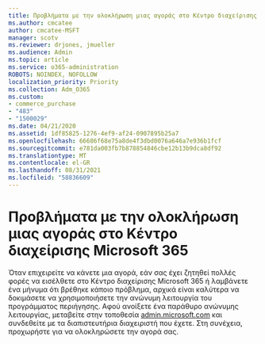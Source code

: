 ```yaml
---
title: Προβλήματα με την ολοκλήρωση μιας αγοράς στο Κέντρο διαχείρισης Microsoft 365
ms.author: cmcatee
author: cmcatee-MSFT
manager: scotv
ms.reviewer: drjones, jmueller
ms.audience: Admin
ms.topic: article
ms.service: o365-administration
ROBOTS: NOINDEX, NOFOLLOW
localization_priority: Priority
ms.collection: Adm_O365
ms.custom:
- commerce_purchase
- "483"
- "1500029"
ms.date: 04/21/2020
ms.assetid: 1df85825-1276-4ef9-af24-0907895b25a7
ms.openlocfilehash: 66686f68e75a8de4f3dbd0076a646a7e936b1fcf
ms.sourcegitcommit: e781da003fb7b878854846cbe12b13b9dca8df92
ms.translationtype: MT
ms.contentlocale: el-GR
ms.lasthandoff: 08/31/2021
ms.locfileid: "58836609"
---
```

# <a name="trouble-completing-a-purchase-in-the-microsoft-365-admin-center"></a>Προβλήματα με την ολοκλήρωση μιας αγοράς στο Κέντρο διαχείρισης Microsoft 365

Όταν επιχειρείτε να κάνετε μια αγορά, εάν σας έχει ζητηθεί πολλές φορές να εισέλθετε στο Κέντρο διαχείρισης Microsoft 365 ή λαμβάνετε ένα μήνυμα ότι βρέθηκε κάποιο πρόβλημα, αρχικά είναι καλύτερα να δοκιμάσετε να χρησιμοποιήσετε την ανώνυμη λειτουργία του προγράμματος περιήγησης. Αφού ανοίξετε ένα παράθυρο ανώνυμης λειτουργίας, μεταβείτε στην τοποθεσία [admin.microsoft.com](https://admin.microsoft.com) και συνδεθείτε με τα διαπιστευτήρια διαχειριστή που έχετε. Στη συνέχεια, προχωρήστε για να ολοκληρώσετε την αγορά σας.